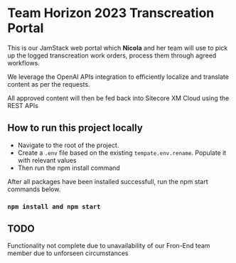 # Team Horizon 2023 Transcreation Portal

This is our JamStack web portal which __Nicola__ and her team will use to pick up the logged transcreation work orders, process them through agreed workflows.

We leverage the OpenAI APIs integration to efficiently localize and translate content as per the requests. 

All approved content will then be fed back into Sitecore XM Cloud using the REST APIs

## How to run this project locally

- Navigate to the root of the project.
- Create a `.env` file based on the existing `tempate.env.rename`. Populate it with relevant values
- Then run the npm install command

After all packages have been installed successfull, run the npm start commands below.

### `npm install and npm start`


## TODO

Functionality not complete due to unavailability of our Fron-End team member due to unforseen circumstances